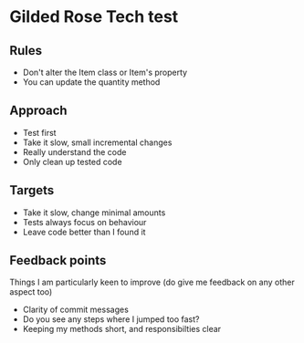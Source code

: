 # Gilded Rose Tech test

## Rules
 - Don't alter the Item class or Item's property
 - You can update the quantity method

## Approach
  - Test first
  - Take it slow, small incremental changes
  - Really understand the code
  - Only clean up tested code

## Targets
  - Take it slow, change minimal amounts
  - Tests always focus on behaviour
  - Leave code better than I found it

## Feedback points
Things I am particularly keen to improve (do give me feedback on any other aspect too)
  - Clarity of commit messages
  - Do you see any steps where I jumped too fast?
  - Keeping my methods short, and responsibilties clear
